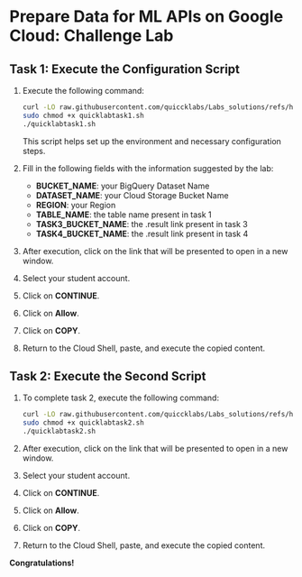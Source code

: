 # Prepare Data for ML APIs on Google Cloud: Challenge Lab

## Task 1: Execute the Configuration Script
1. Execute the following command:
    ```sh
    curl -LO raw.githubusercontent.com/quiccklabs/Labs_solutions/refs/heads/master/Prepare%20Data%20for%20ML%20APIs%20on%20Google%20Cloud%20Challenge%20Lab/quicklabtask1.sh
    sudo chmod +x quicklabtask1.sh
    ./quicklabtask1.sh
    ```

   This script helps set up the environment and necessary configuration steps.

2. Fill in the following fields with the information suggested by the lab:
    - **BUCKET_NAME**: your BigQuery Dataset Name
    - **DATASET_NAME**: your Cloud Storage Bucket Name
    - **REGION**: your Region
    - **TABLE_NAME**: the table name present in task 1
    - **TASK3_BUCKET_NAME**: the .result link present in task 3
    - **TASK4_BUCKET_NAME**: the .result link present in task 4

3. After execution, click on the link that will be presented to open in a new window.
4. Select your student account.
5. Click on **CONTINUE**.
6. Click on **Allow**.
7. Click on **COPY**.
8. Return to the Cloud Shell, paste, and execute the copied content.

## Task 2: Execute the Second Script
1. To complete task 2, execute the following command:
    ```sh
    curl -LO raw.githubusercontent.com/quiccklabs/Labs_solutions/refs/heads/master/Prepare%20Data%20for%20ML%20APIs%20on%20Google%20Cloud%20Challenge%20Lab/quicklabtask2.sh
    sudo chmod +x quicklabtask2.sh
    ./quicklabtask2.sh
    ```

2. After execution, click on the link that will be presented to open in a new window.
3. Select your student account.
4. Click on **CONTINUE**.
5. Click on **Allow**.
6. Click on **COPY**.
7. Return to the Cloud Shell, paste, and execute the copied content.

**Congratulations!**
